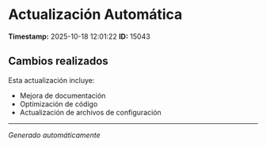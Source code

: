 # Actualización Automática

**Timestamp:** 2025-10-18 12:01:22
**ID:** 15043

## Cambios realizados

Esta actualización incluye:
- Mejora de documentación
- Optimización de código
- Actualización de archivos de configuración

---
*Generado automáticamente*

